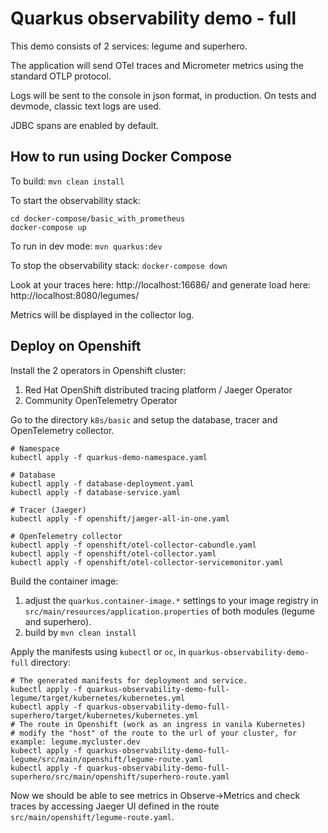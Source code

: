 # Quarkus observability demo - full

This demo consists of 2 services: legume and superhero.

The application will send OTel traces and Micrometer metrics using the standard OTLP protocol.

Logs will be sent to the console in json format, in production. On tests and devmode, classic text logs are used.

JDBC spans are enabled by default.


## How to run using Docker Compose

To build: `mvn clean install`

To start the observability stack:

```
cd docker-compose/basic_with_prometheus
docker-compose up
```

To run in dev mode: `mvn quarkus:dev`

To stop the observability stack: `docker-compose down`

Look at your traces here: http://localhost:16686/ and generate load here: http://localhost:8080/legumes/

Metrics will be displayed in the collector log.

## Deploy on Openshift

Install the 2 operators in Openshift cluster:
1. Red Hat OpenShift distributed tracing platform / Jaeger Operator
2. Community OpenTelemetry Operator

Go to the directory `k8s/basic` and setup the database, tracer and OpenTelemetry collector.
```
# Namespace
kubectl apply -f quarkus-demo-namespace.yaml

# Database
kubectl apply -f database-deployment.yaml
kubectl apply -f database-service.yaml

# Tracer (Jaeger)
kubectl apply -f openshift/jaeger-all-in-one.yaml

# OpenTelemetry collector
kubectl apply -f openshift/otel-collector-cabundle.yaml
kubectl apply -f openshift/otel-collector.yaml
kubectl apply -f openshift/otel-collector-servicemonitor.yaml

```

Build the container image:
1. adjust the `quarkus.container-image.*` settings to your image registry in `src/main/resources/application.properties` of both modules (legume and superhero).
2. build by `mvn clean install`

Apply the manifests using `kubectl` or `oc`, in `quarkus-observability-demo-full` directory:
```
# The generated manifests for deployment and service.
kubectl apply -f quarkus-observability-demo-full-legume/target/kubernetes/kubernetes.yml
kubectl apply -f quarkus-observability-demo-full-superhero/target/kubernetes/kubernetes.yml
# The route in Openshift (work as an ingress in vanila Kubernetes)
# modify the "host" of the route to the url of your cluster, for example: legume.mycluster.dev
kubectl apply -f quarkus-observability-demo-full-legume/src/main/openshift/legume-route.yaml
kubectl apply -f quarkus-observability-demo-full-superhero/src/main/openshift/superhero-route.yaml
```

Now we should be able to see metrics in Observe->Metrics and check traces by accessing Jaeger UI defined in the route `src/main/openshift/legume-route.yaml`.
